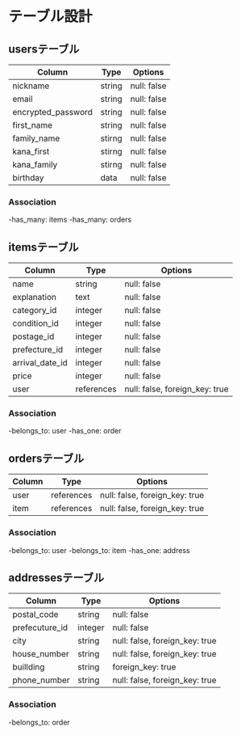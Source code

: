 # テーブル設計

## usersテーブル

|Column               |Type       |Options                   |
|---------------------|-----------|--------------------------|
| nickname            | string    | null: false              |
| email               | string    | null: false              |
| encrypted_password  | string    | null: false              |
| first_name          | string    | null: false              |
| family_name         | stirng    | null: false              |
| kana_first          | stirng    | null: false              |
| kana_family         | stirng    | null: false              |
| birthday            | data      | null: false              |


### Association
-has_many: items
-has_many: orders

## itemsテーブル

|Column           |Type         |Options                         |
|-----------------|-------------|--------------------------------|
| name            | string      | null: false                    |
| explanation     | text        | null: false                    |
| category_id     | integer     | null: false                    |
| condition_id    | integer     | null: false                    |
| postage_id      | integer     | null: false                    |
| prefecture_id   | integer     | null: false                    |
| arrival_date_id | integer     | null: false                    |
| price           | integer     | null: false                    |
| user            | references | null: false, foreign_key: true |

### Association
-belongs_to: user
-has_one: order

## ordersテーブル

|Column |Type        |Options                         |
|-------|------------|--------------------------------|
| user  | references | null: false, foreign_key: true |
| item  | references | null: false, foreign_key: true |

### Association
-belongs_to: user
-belongs_to: item
-has_one: address

## addressesテーブル

|Column          |Type       |Options                        |
|----------------|-----------|-------------------------------|
| postal_code    | string    | null: false                   |
| prefecuture_id | integer   | null: false                   |
| city           | string    | null: false, foreign_key: true|
| house_number   | string    | null: false, foreign_key: true|
| buillding      | string    | foreign_key: true             |
| phone_number   | string    | null: false, foreign_key: true|

### Association
-belongs_to: order

